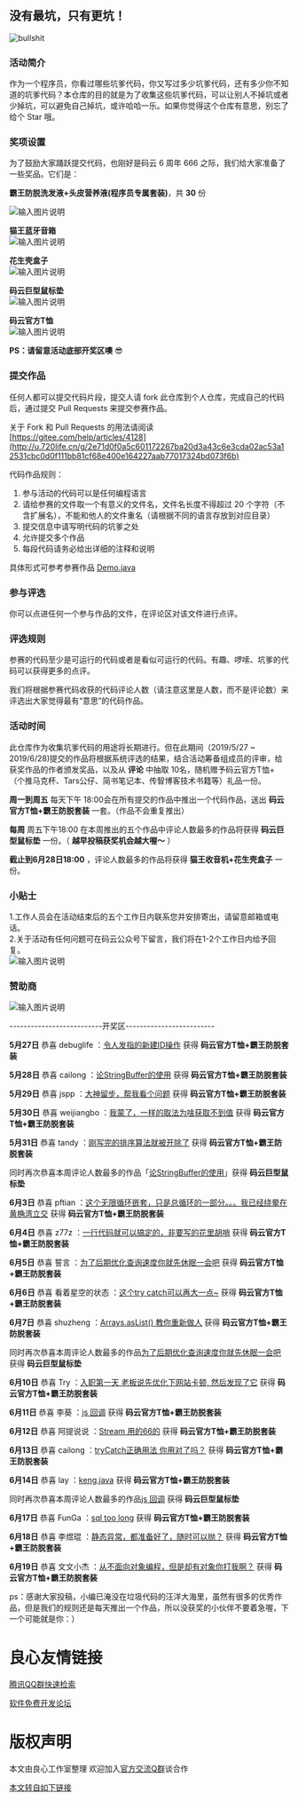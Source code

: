 ## 没有最坑，只有更坑！

![bullshit](resource/bullshit.png)

### 活动简介

作为一个程序员，你看过哪些坑爹代码，你又写过多少坑爹代码，还有多少你不知道的坑爹代码？本仓库的目的就是为了收集这些坑爹代码，可以让别人不掉坑或者少掉坑，可以避免自己掉坑，或许哈哈一乐。如果你觉得这个仓库有意思，别忘了给个 Star 哦。


### 奖项设置

为了鼓励大家踊跃提交代码，也刚好是码云 6 周年 666 之际，我们给大家准备了一些奖品。它们是：
  
 **霸王防脱洗发液+头皮营养液(程序员专属套装)**，共 **30** 份

![输入图片说明](https://images.gitee.com/uploads/images/2019/0520/154609_e88c976b_1899542.png "200-霸王洗发水.png")

 **猫王蓝牙音箱**   
![输入图片说明](https://images.gitee.com/uploads/images/2019/0524/104605_3b1116be_1899542.jpeg "300-猫王收音机.jpg")

 **花生壳盒子**   
![输入图片说明](https://images.gitee.com/uploads/images/2019/0524/104631_a035813f_1899542.png "200-400花生壳盒子.png")

 **码云巨型鼠标垫**   
![输入图片说明](https://images.gitee.com/uploads/images/2019/0514/150323_f40a68bf_1899542.jpeg "200鼠标垫.jpg")

 **码云官方T恤**   
![输入图片说明](https://images.gitee.com/uploads/images/2019/0514/150102_d100ec5d_1899542.png "200T.png")   
   

 **PS：请留意活动底部开奖区噢**    :sunglasses:     
  
 

### 提交作品

任何人都可以提交代码片段，提交人请 fork 此仓库到个人仓库，完成自己的代码后，通过提交 Pull Requests 来提交参赛作品。 

关于 Fork 和 Pull Requests 的用法请阅读 [https://gitee.com/help/articles/4128](http://u.720life.cn/g/2e71d0f0a5c601172267ba20d3a43c6e3cda02ac53a12531cbc0d0f111bb81cf68e400e164227aab77017324bd073f6b)

代码作品规则：

1. 参与活动的代码可以是任何编程语言
2. 请给参赛的文件取一个有意义的文件名，文件名长度不得超过 20 个字符（不含扩展名），不能和他人的文件重名（请根据不同的语言存放到对应目录）
3. 提交信息中请写明代码的坑爹之处
4. 允许提交多个作品
5. 每段代码请务必给出详细的注释和说明

具体形式可参考参赛作品 [Demo.java](java/Demo.java)


### 参与评选

你可以点进任何一个参与作品的文件，在评论区对该文件进行点评。
 

### 评选规则

参赛的代码至少是可运行的代码或者是看似可运行的代码。有趣、啰嗦、坑爹的代码可以获得更多的点评。

我们将根据参赛代码收获的代码评论人数（请注意这里是人数，而不是评论数）来评选出大家觉得最有“意思”的代码作品。  

### 活动时间

此仓库作为收集坑爹代码的用途将长期进行。但在此期间（2019/5/27 ~ 2019/6/28)提交的作品将根据系统评选的结果，结合活动筹备组成员的评审，给获奖作品的作者颁发奖品，以及从 **评论** 中抽取 10名，随机赠予码云官方T恤+（个推马克杯、Tars公仔、简书笔记本、传智博客技术书籍等）礼品一份。

 

 **周一到周五** 每天下午 18:00会在所有提交的作品中推出一个代码作品，送出 **码云官方T恤+霸王防脱套装** 一套。（作品不会重复推出） 
   
   
 **每周** 周五下午18:00 在本周推出的五个作品中评论人数最多的作品将获得 **码云巨型鼠标垫** 一份。（ **越早投稿获奖机会越大喔～** ）
  
  
 **截止到6月28日18:00** ，评论人数最多的作品将获得 **猫王收音机+花生壳盒子** 一份。


  
###  小贴士
 1.工作人员会在活动结束后的五个工作日内联系您并安排寄出，请留意邮箱或电话。  
 2.关于活动有任何问题可在码云公众号下留言，我们将在1-2个工作日内给予回复。  
![输入图片说明](https://images.gitee.com/uploads/images/2019/0514/151233_a16e7749_1899542.png "150码云公众号二维码.png") 


### 赞助商
![输入图片说明](https://images.gitee.com/uploads/images/2019/0603/184947_4e9f93ab_1899542.png "赞助商logo.png")   

  

  
  
  


--------------------------开奖区-------------------------

 **5月27日**  恭喜 debuglife ：[令人发指的新建ID操作](http://u.720life.cn/g/2e71d0f0a5c601172267ba20d3a43c6e8b998b337ae28c4e7e52f0068d9d8a8f3c98d1a04ea41e729f890d19683fae8d8d03a9e460351a85809f0f158b3bd771b440d07834aaa462e882fb4fe2d4d850)  获得   **码云官方T恤+霸王防脱套装**     
      
 **5月28日** 恭喜 cailong   ：[论StringBuffer的使用](http://u.720life.cn/g/2e71d0f0a5c601172267ba20d3a43c6e8b998b337ae28c4e7e52f0068d9d8a8f3c98d1a04ea41e729f890d19683fae8d877fcbcc8bd975448ee5473fa41e7f1bc49d049284ddfdf74be14af52f26c193)   获得   **码云官方T恤+霸王防脱套装**     

 **5月29日** 恭喜  jspp  ：[大神留步，帮我看个问题](http://u.720life.cn/g/2e71d0f0a5c601172267ba20d3a43c6e8b998b337ae28c4e7e52f0068d9d8a8f3c98d1a04ea41e729f890d19683fae8dc0ae412add3ad7c192bc401fbe132d1cd7a31524b2114495316d4b6f027e39cf)   获得   **码云官方T恤+霸王防脱套装**   
   
 **5月30日** 恭喜  weijiangbo  ：[我蒙了，一样的取法为啥获取不到值](http://u.720life.cn/g/2e71d0f0a5c601172267ba20d3a43c6e8b998b337ae28c4e7e52f0068d9d8a8f3c98d1a04ea41e729f890d19683fae8d7e72f0a97357ab7d97cbda6c485d5f158843db46f5b376ff97466f49e2b74a15)   获得   **码云官方T恤+霸王防脱套装**   
  
 **5月31日** 恭喜  tandy  ：[刚写完的排序算法就被开除了](http://u.720life.cn/g/2e71d0f0a5c601172267ba20d3a43c6e8b998b337ae28c4e7e52f0068d9d8a8f3c98d1a04ea41e729f890d19683fae8d262ba4b6d4d98043bcbd7bce0bb8572fc7db5df05249144f6775ac83cb9b9e90)   获得   **码云官方T恤+霸王防脱套装**  
   
 同时再次恭喜本周评论人数最多的作品「[论StringBuffer的使用](http://u.720life.cn/g/2e71d0f0a5c601172267ba20d3a43c6e8b998b337ae28c4e7e52f0068d9d8a8f3c98d1a04ea41e729f890d19683fae8d877fcbcc8bd975448ee5473fa41e7f1bc49d049284ddfdf74be14af52f26c193)」获得  **码云巨型鼠标垫**   
  
**6月3日** 恭喜  pftian  ：[这个无限循环嵌套，只是总循环的一部分。。。我已经绕晕在黄桷湾立交](http://u.720life.cn/g/2e71d0f0a5c601172267ba20d3a43c6e8b998b337ae28c4e7e52f0068d9d8a8f3c98d1a04ea41e729f890d19683fae8dc39280fbe5cd5fe564ac5a811c0ad84a51e27143a2ce2d56aa60a80e28262f53)   获得   **码云官方T恤+霸王防脱套装**  
   
**6月4日** 恭喜  z77z  ：[一行代码就可以搞定的，非要写的花里胡哨](http://u.720life.cn/g/2e71d0f0a5c601172267ba20d3a43c6e8b998b337ae28c4e7e52f0068d9d8a8f3c98d1a04ea41e729f890d19683fae8de12b52d810b146865b20dc0411bb89734bf6e1cd68fd87deedb85b3b332c922b)   获得   **码云官方T恤+霸王防脱套装** 

**6月5日** 恭喜  誓言  ：[为了后期优化查询速度你就先休眠一会吧](http://u.720life.cn/g/2e71d0f0a5c601172267ba20d3a43c6e8b998b337ae28c4e7e52f0068d9d8a8f3c98d1a04ea41e729f890d19683fae8d2e1ff61ca37fcff04e2144fa2b408203c338c97c7e1ff5981ac315f2c571e144)   获得   **码云官方T恤+霸王防脱套装**   
  
**6月6日** 恭喜  看着星空的状态  ：[这个try catch可以再大一点~](http://u.720life.cn/g/2e71d0f0a5c601172267ba20d3a43c6e8b998b337ae28c4e7e52f0068d9d8a8f3c98d1a04ea41e729f890d19683fae8d87f7186b10563db7f5c55504193bbf46c0920ccefe5d0b0ec6b02e8c6557a88b)   获得   **码云官方T恤+霸王防脱套装**   
  
**6月7日** 恭喜  shuzheng  ：[Arrays.asList() 教你重新做人](http://u.720life.cn/g/2e71d0f0a5c601172267ba20d3a43c6e8b998b337ae28c4e7e52f0068d9d8a8f3c98d1a04ea41e729f890d19683fae8d85e307d3ba88bc00a1e9efc7fb1773974e6d38cfae9a729320e5144c810d1997)   获得   **码云官方T恤+霸王防脱套装**   
  
同时再次恭喜本周评论人数最多的作品[为了后期优化查询速度你就先休眠一会吧](http://u.720life.cn/g/2e71d0f0a5c601172267ba20d3a43c6e8b998b337ae28c4e7e52f0068d9d8a8f3c98d1a04ea41e729f890d19683fae8d2e1ff61ca37fcff04e2144fa2b408203c338c97c7e1ff5981ac315f2c571e144)  获得  **码云巨型鼠标垫**   

**6月10日** 恭喜  Try  ：[入职第一天 老板说先优化下网站卡顿, 然后发现了它](http://u.720life.cn/g/2e71d0f0a5c601172267ba20d3a43c6e8b998b337ae28c4e7e52f0068d9d8a8f3c98d1a04ea41e729f890d19683fae8ddf55520b888284592870fe507dc052fde83d2d3d36499b09b2b5647bf7434da36f6f7b55ee9f896f201d0ec706dd05664cce969d9a7cea68ba5428a28bd9c9d4)   获得   **码云官方T恤+霸王防脱套装**  
  
**6月11日** 恭喜  李葵  ：[js 回调](http://u.720life.cn/g/2e71d0f0a5c601172267ba20d3a43c6e8b998b337ae28c4e7e52f0068d9d8a8f3c98d1a04ea41e729f890d19683fae8d359d0030a951b1ed1c64b7073e1fb3d7c79027c62fbe6b05612e3da3039c7ebf)   获得   **码云官方T恤+霸王防脱套装**  
     
**6月12日** 恭喜  阿提说说  ：[Stream 用的66的](http://u.720life.cn/g/2e71d0f0a5c601172267ba20d3a43c6e8b998b337ae28c4e7e52f0068d9d8a8f3c98d1a04ea41e729f890d19683fae8dbeaf67244119848e39b1c7e7b6e6b0838c93980e49f289fce12ecd3d866b221d)   获得   **码云官方T恤+霸王防脱套装**   
  
**6月13日** 恭喜  cailong  ：[tryCatch正确用法 你用对了吗？](http://u.720life.cn/g/2e71d0f0a5c601172267ba20d3a43c6e8b998b337ae28c4e7e52f0068d9d8a8f3c98d1a04ea41e729f890d19683fae8dbef4417818d63121e5fe6b112334a387581c01c0e7290d19e1462f88082874a7)   获得   **码云官方T恤+霸王防脱套装**   
  
**6月14日** 恭喜  lay  ：[keng.java](http://u.720life.cn/g/2e71d0f0a5c601172267ba20d3a43c6e8b998b337ae28c4e7e52f0068d9d8a8f3c98d1a04ea41e729f890d19683fae8d4cf5ea43599cc4c2b53dcbb37da987011d10aa8c01fbe6e4999a82433c2db55c)   获得   **码云官方T恤+霸王防脱套装**   
  
同时再次恭喜本周评论人数最多的作品[js 回调](http://u.720life.cn/g/2e71d0f0a5c601172267ba20d3a43c6e8b998b337ae28c4e7e52f0068d9d8a8f3c98d1a04ea41e729f890d19683fae8d359d0030a951b1ed1c64b7073e1fb3d7c79027c62fbe6b05612e3da3039c7ebf)  获得  **码云巨型鼠标垫**   
  
**6月17日** 恭喜  FunGa  ：[sql too long](http://u.720life.cn/g/2e71d0f0a5c601172267ba20d3a43c6e8b998b337ae28c4e7e52f0068d9d8a8f3c98d1a04ea41e729f890d19683fae8d83335effa16fde6a4e7f456ef4a65549e22474abc326b391bb97f7f408d8d489)   获得   **码云官方T恤+霸王防脱套装**  
    
**6月18日** 恭喜  李煜琨  ：[静态异常，都准备好了，随时可以抛？](http://u.720life.cn/g/2e71d0f0a5c601172267ba20d3a43c6e8b998b337ae28c4e7e52f0068d9d8a8f3c98d1a04ea41e729f890d19683fae8d2325fbc01c787c9c80634fe8d907632b9fd22da7c5398bbca6acf69eefa264cc)   获得   **码云官方T恤+霸王防脱套装**  
  
**6月19日** 恭喜  文文小杰  ：[从不面向对象编程，但是却有对象你打我啊？](http://u.720life.cn/g/2e71d0f0a5c601172267ba20d3a43c6e8b998b337ae28c4e7e52f0068d9d8a8f3c98d1a04ea41e729f890d19683fae8de8092bd6853a25eb44c3eabc5cbf1a12af47beaba4708a60797fef040aef4219)   获得   **码云官方T恤+霸王防脱套装**  
    
     
ps：感谢大家投稿，小编已淹没在垃圾代码的汪洋大海里，虽然有很多的优秀作品，但是我们的规则还是每天推出一个作品，所以没获奖的小伙伴不要着急喔，下一个可能就是你：）



 # 良心友情链接

[腾讯QQ群快速检索](http://u.720life.cn/s/8cf73f7c)

[软件免费开发论坛](http://u.720life.cn/s/bbb01dc0)

# 版权声明 

本文由良心工作室整理 欢迎加入[官方交流Q群](https://u.720life.cn/s/f2316816)谈合作

[本文转自如下链接](http://u.720life.cn/g/2e71d0f0a5c601172267ba20d3a43c6eeffc63ff50fbdede593b8e4233c61b81c2120c760b04b064ba4626badcb249d8135b218e34e5af3393d5c55632a90205)